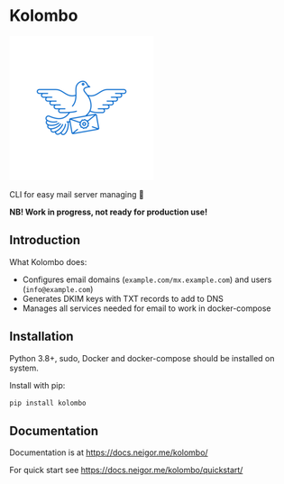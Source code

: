 # Kolombo

![Kolombo Logo](https://raw.githubusercontent.com/HarrySky/kolombo/main/logo.png "Kolombo Logo")

CLI for easy mail server managing 💌

**NB! Work in progress, not ready for production use!**

## Introduction

What Kolombo does:
- Configures email domains (`example.com/mx.example.com`) and users (`info@example.com`)
- Generates DKIM keys with TXT records to add to DNS
- Manages all services needed for email to work in docker-compose

## Installation

Python 3.8+, sudo, Docker and docker-compose should be installed on system.

Install with pip:
```sh
pip install kolombo
```

## Documentation

Documentation is at https://docs.neigor.me/kolombo/

For quick start see https://docs.neigor.me/kolombo/quickstart/
